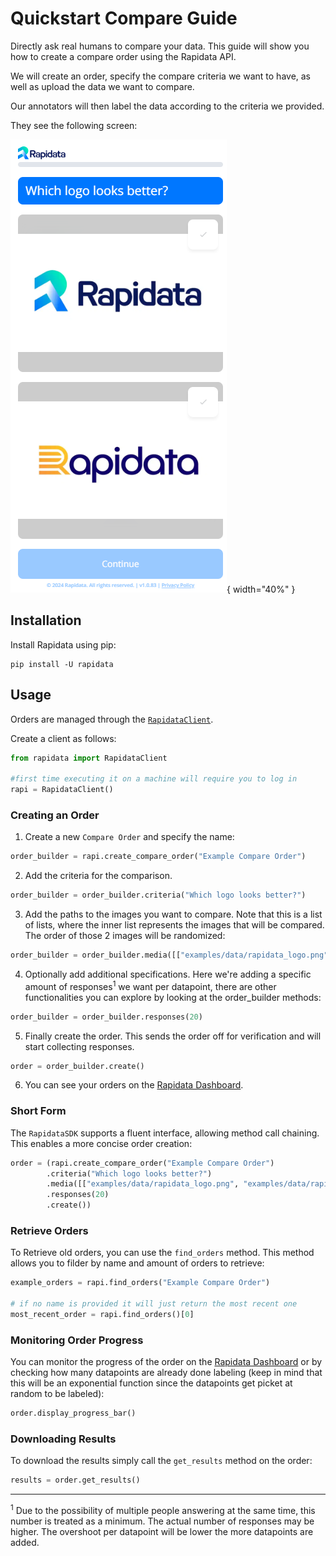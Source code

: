 # Quickstart Compare Guide
Directly ask real humans to compare your data. This guide will show you how to create a compare order using the Rapidata API.

We will create an order, specify the compare criteria we want to have, as well as upload the data we want to compare.

Our annotators will then label the data according to the criteria we provided.

They see the following screen:

![Compare Example](./media/order-types/compare-screen.png){ width="40%" }

## Installation

Install Rapidata using pip:

```
pip install -U rapidata
```

## Usage

Orders are managed through the [`RapidataClient`](reference/rapidata/rapidata_client/rapidata_client.md#rapidata.rapidata_client.rapidata_client.RapidataClient).

Create a client as follows:

```py
from rapidata import RapidataClient

#first time executing it on a machine will require you to log in
rapi = RapidataClient()
```

### Creating an Order

1. Create a new `Compare Order` and specify the name:

```py
order_builder = rapi.create_compare_order("Example Compare Order")
```

2. Add the criteria for the comparison.

```py
order_builder = order_builder.criteria("Which logo looks better?")
```

3. Add the paths to the images you want to compare. Note that this is a list of lists, where the inner list represents the images that will be compared. The order of those 2 images will be randomized:

```py
order_builder = order_builder.media([["examples/data/rapidata_logo.png","examples/data/rapidata_concept_logo.jpg"]])
```

4. Optionally add additional specifications. Here we're adding a specific amount of responses<sup>1</sup> we want per datapoint, there are other functionalities you can explore by looking at the order_builder methods:

```py
order_builder = order_builder.responses(20)
```

5. Finally create the order. This sends the order off for verification and will start collecting responses.

```py
order = order_builder.create()
```

6. You can see your orders on the [Rapidata Dashboard](https://app.rapidata.ai/dashboard/orders).

### Short Form

The `RapidataSDK` supports a fluent interface, allowing method call chaining. This enables a more concise order creation:

```py
order = (rapi.create_compare_order("Example Compare Order")
        .criteria("Which logo looks better?")
        .media([["examples/data/rapidata_logo.png", "examples/data/rapidata_concept_logo.jpg"]])
        .responses(20)
        .create())
```

### Retrieve Orders

To Retrieve old orders, you can use the `find_orders` method. This method allows you to filder by name and amount of orders to retrieve:

```py
example_orders = rapi.find_orders("Example Compare Order")

# if no name is provided it will just return the most recent one
most_recent_order = rapi.find_orders()[0]
```

### Monitoring Order Progress

You can monitor the progress of the order on the [Rapidata Dashboard](https://app.rapidata.ai/dashboard/orders) or by checking how many datapoints are already done labeling (keep in mind that this will be an exponential function since the datapoints get picket at random to be labeled):

```py
order.display_progress_bar()
```

### Downloading Results

To download the results simply call the `get_results` method on the order:

```py
results = order.get_results()
```

---

<sup>1</sup> Due to the possibility of multiple people answering at the same time, this number is treated as a minimum. The actual number of responses may be higher. The overshoot per datapoint will be lower the more datapoints are added.

